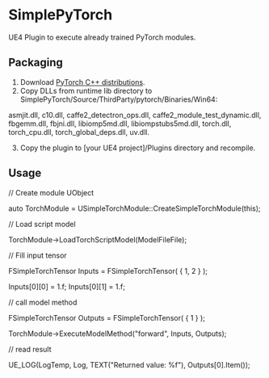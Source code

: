 # SimplePyTorch
UE4 Plugin to execute already trained PyTorch modules.

## Packaging

1. Download [PyTorch C++ distributions](https://pytorch.org/cppdocs/installing.html).
2. Copy DLLs from runtime lib directory to SimplePyTorch/Source/ThirdParty/pytorch/Binaries/Win64:

asmjit.dll, c10.dll, caffe2_detectron_ops.dll, caffe2_module_test_dynamic.dll, fbgemm.dll, fbjni.dll, libiomp5md.dll, libiompstubs5md.dll, torch.dll, torch_cpu.dll, torch_global_deps.dll, uv.dll.

3. Copy the plugin to [your UE4 project]/Plugins directory and recompile.

## Usage

// Create module UObject

auto TorchModule = USimpleTorchModule::CreateSimpleTorchModule(this);


// Load script model

TorchModule->LoadTorchScriptModel(ModelFileFile);


// Fill input tensor

FSimpleTorchTensor Inputs = FSimpleTorchTensor( { 1, 2 } );

Inputs[0][0] = 1.f; Inputs[0][1] = 1.f;


// call model method

FSimpleTorchTensor Outputs = FSimpleTorchTensor( { 1 } );

TorchModule->ExecuteModelMethod("forward", Inputs, Outputs);


// read result

UE_LOG(LogTemp, Log, TEXT("Returned value: %f"), Outputs[0].Item());
